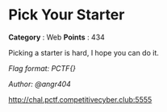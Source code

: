 # Pick Your Starter

**Category** : Web
**Points** : 434

Picking a starter is hard, I hope you can do it.

*Flag format: PCTF{}*

*Author: @angr404*

http://chal.pctf.competitivecyber.club:5555



